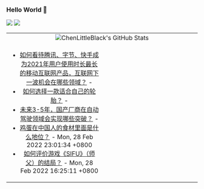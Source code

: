 ### Hello World 👋

[![](https://img.shields.io/badge/@ChenLittleBlack-1a6c81?style=flat&logo=java&logoColor=1a6c81&label=Java&colorA=ffffff)](https://www.java.com/)
[![](https://img.shields.io/badge/@ChenLittleBlack-41b883?style=flat&logo=vuedotjs&logoColor=41b883&label=Vue&colorA=ffffff)](https://cn.vuejs.org/)

<table>
<tr>
<td colspan="2" style="text-align: center;">
<img alt="ChenLittleBlack's GitHub Stats" src="https://github-readme-stats.vercel.app/api?username=ChenLittleBlack&show_icons=true&icon_color=CE1D2D&text_color=718096&bg_color=ffffff&hide_title=true" />
</td>
</tr>
<tr>
<td align="center" valign="middle">

<!-- START_SECTION:blog -->
* <a href='http://www.zhihu.com/question/518501824/answer/2368685727?utm_campaign=rss&utm_medium=rss&utm_source=rss&utm_content=title' target='_blank'>如何看待腾讯、字节、快手成为2021年用户使用时长最长的移动互联网产品，互联网下一波机会在哪些领域？</a> - 
* <a href='http://www.zhihu.com/question/389977356/answer/2369542477?utm_campaign=rss&utm_medium=rss&utm_source=rss&utm_content=title' target='_blank'>如何选择一款适合自己的轮胎？</a> - 
* <a href='http://www.zhihu.com/question/401592483/answer/2368577926?utm_campaign=rss&utm_medium=rss&utm_source=rss&utm_content=title' target='_blank'>未来3-5年，国产厂商在自动驾驶领域会实现哪些突破？</a> - 
* <a href='http://www.zhihu.com/question/288273712/answer/2368304645?utm_campaign=rss&utm_medium=rss&utm_source=rss&utm_content=title' target='_blank'>鸡蛋在中国人的食材里面是什么地位？</a> - Mon, 28 Feb 2022 23:01:34 +0800
* <a href='http://www.zhihu.com/question/516125655/answer/2367773891?utm_campaign=rss&utm_medium=rss&utm_source=rss&utm_content=title' target='_blank'>如何评价游戏《SIFU》（师父）的结局？</a> - Mon, 28 Feb 2022 16:25:11 +0800
<!-- END_SECTION:blog -->

</td>
<td valign="middle" width="50%">

<!-- START_SECTION:douban -->

<!-- END_SECTION:douban -->

</td>
</tr>
</table>
